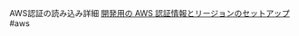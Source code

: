 AWS認証の読み込み詳細
[開発用の AWS 認証情報とリージョンのセットアップ](https://docs.aws.amazon.com/ja_jp/sdk-for-java/v1/developer-guide/setup-credentials.html)
#aws